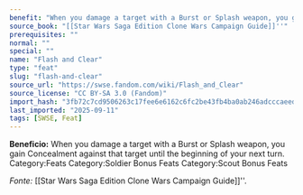 ```yaml
---
benefit: "When you damage a target with a Burst or Splash weapon, you gain Concealment against that target until the beginning of your next turn. Category:Feats Category:Soldier Bonus Feats Category:Scout Bonus Feats"
source_book: "[[Star Wars Saga Edition Clone Wars Campaign Guide]]''"
prerequisites: ""
normal: ""
special: ""
name: "Flash and Clear"
type: "feat"
slug: "flash-and-clear"
source_url: "https://swse.fandom.com/wiki/Flash_and_Clear"
source_license: "CC BY-SA 3.0 (Fandom)"
import_hash: "3fb72c7cd9506263c17fee6e6162c6fc2be43fb4ba0ab246adcccaeedbe9cf59"
last_imported: "2025-09-11"
tags: [SWSE, Feat]
---
```

**Beneficio:** When you damage a target with a Burst or Splash weapon, you gain Concealment against that target until the beginning of your next turn. Category:Feats Category:Soldier Bonus Feats Category:Scout Bonus Feats

*Fonte:* [[Star Wars Saga Edition Clone Wars Campaign Guide]]''.